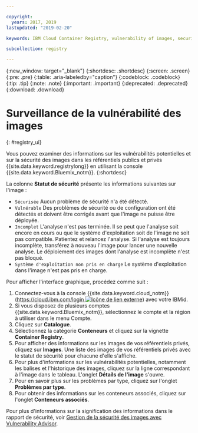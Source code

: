 ```yaml
---

copyright:
  years: 2017, 2019
lastupdated: "2019-02-20"

keywords: IBM Cloud Container Registry, vulnerability of images, security of images, security issues

subcollection: registry

---
```


{:new_window: target="_blank"}
{:shortdesc: .shortdesc}
{:screen: .screen}
{:pre: .pre}
{:table: .aria-labeledby="caption"}
{:codeblock: .codeblock}
{:tip: .tip}
{:note: .note}
{:important: .important}
{:deprecated: .deprecated}
{:download: .download}

# Surveillance de la vulnérabilité des images
{: #registry_ui}

Vous pouvez examiner des informations sur les vulnérabilités potentielles et sur la sécurité des images dans les référentiels publics et privés {{site.data.keyword.registrylong}} en utilisant la console {{site.data.keyword.Bluemix_notm}}.
{:shortdesc}

La colonne **Statut de sécurité** présente les informations suivantes sur l'image :

- `Sécurisée` Aucun problème de sécurité n'a été détecté.
- `Vulnérable` Des problèmes de sécurité ou de configuration ont été détectés et doivent être corrigés avant que l'image ne puisse être déployée.
- `Incomplet` L'analyse n'est pas terminée. Il se peut que l'analyse soit encore en cours ou que le système d'exploitation soit de l'image ne soit pas compatible. Patientez et relancez l'analyse. Si l'analyse est toujours incomplète, transférez à nouveau l'image pour lancer une nouvelle analyse. Le déploiement
des images dont l'analyse est incomplète n'est pas bloqué.
- `Système d'exploitation non pris en charge` Le système d'exploitation dans l'image n'est pas pris en charge.

Pour afficher l'interface graphique, procédez comme suit :

1. Connectez-vous à la console {{site.data.keyword.cloud_notm}} ([https://cloud.ibm.com/login ![Icône de lien externe](../../icons/launch-glyph.svg "Icône de lien externe")](https://cloud.ibm.com/login)) avec votre IBMid.
2. Si vous disposez de plusieurs comptes {{site.data.keyword.Bluemix_notm}}, sélectionnez le compte et la région à utiliser dans le menu Compte.
3. Cliquez sur **Catalogue**.
4. Sélectionnez la catégorie **Conteneurs** et cliquez sur la vignette **Container Registry**.
5. Pour afficher des informations sur les images de vos référentiels privés, cliquez sur **Images**. Une liste des images de vos référentiels privés avec le statut de sécurité pour chacune d'elle s'affiche.
6. Pour plus d'informations sur les vulnérabilités potentielles, notamment les balises et l'historique des images, cliquez sur la ligne correspondant à l'image dans le tableau. L'onglet **Détails de l'image** s'ouvre.
7. Pour en savoir plus sur les problèmes par type, cliquez sur l'onglet **Problèmes par type**.
8. Pour obtenir des informations sur les conteneurs associés, cliquez sur l'onglet **Conteneurs associés**.

Pour plus d'informations sur la signification des informations dans le rapport de sécurité, voir [Gestion de la sécurité des images avec Vulnerability Advisor](/docs/services/va/va_index.html).
